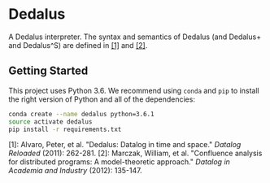 # Dedalus
A Dedalus interpreter. The syntax and semantics of Dedalus (and Dedalus+ and
Dedalus^S) are defined in [[1]][alvaro_paper] and [[2]][marczak_paper].

## Getting Started
This project uses Python 3.6. We recommend using `conda` and `pip` to install
the right version of Python and all of the dependencies:

```bash
conda create --name dedalus python=3.6.1
source activate dedalus
pip install -r requirements.txt
```

\[1]: Alvaro, Peter, et al. "Dedalus: Datalog in time and space." _Datalog Reloaded_ (2011): 262-281.
\[2]: Marczak, William, et al. "Confluence analysis for distributed programs: A model-theoretic approach." _Datalog in Academia and Industry_ (2012): 135-147.

[alvaro_paper]: https://scholar.google.com/scholar?cluster=4658639044512647014
[marczak_paper]: https://scholar.google.com/scholar?cluster=17678162482015246510
